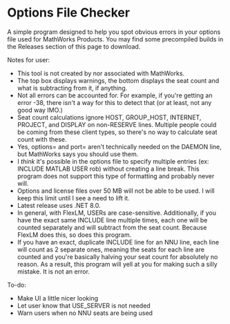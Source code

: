 # Options File Checker
A simple program designed to help you spot obvious errors in your options file used for MathWorks Products. You may find some precompiled builds in the Releases section of this page to download.

Notes for user:
- This tool is not created by nor associated with MathWorks.
- The top box displays warnings, the bottom displays the seat count and what is subtracting from it, if anything.
- Not all errors can be accounted for. For example, if you're getting an error -38, there isn't a way for this to detect that (or at least, not any good way IMO.)
- Seat count calculations ignore HOST, GROUP_HOST, INTERNET, PROJECT, and DISPLAY on non-RESERVE lines. Multiple people could be coming from these client types, so there's no way to calculate seat count with these.
- Yes, options= and port= aren't technically needed on the DAEMON line, but MathWorks says you should use them.
- I _think_ it's possible in the options file to specify multiple entries (ex: INCLUDE MATLAB USER rob) without creating a line break. This program does not support this type of formatting and probably never will.
- Options and license files over 50 MB will not be able to be used. I will keep this limit until I see a need to lift it.
- Latest release uses .NET 8.0.
- In general, with FlexLM, USERs are case-sensitive. Additionally, if you have the exact same INCLUDE line multiple times, each one will be counted separately and will subtract from the seat count. Because FlexLM does this, so does this program.
- If you have an exact, duplicate INCLUDE line for an NNU line, each line will count as 2 separate ones, meaning the seats for each line are counted and you're basically halving your seat count for absolutely no reason. As a result, this program will yell at you for making such a silly mistake. It is not an error.

To-do:
- Make UI a little nicer looking
- Let user know that USE_SERVER is not needed
- Warn users when no NNU seats are being used
